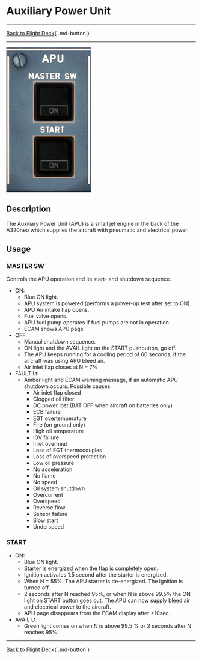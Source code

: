 # Auxiliary Power Unit

---

[Back to Flight Deck](../index.md){ .md-button }

---

![APU Panel](../../../assets/a32nx-briefing/overhead-panel/Apu-Panel.jpg "APU Panel")

## Description

The Auxiliary Power Unit (APU) is a small jet engine in the back of the A320neo which supplies the aircraft with pneumatic and electrical power.

## Usage

### MASTER SW

Controls the APU operation and its start- and shutdown sequence.

- ON:
    - Blue ON light.
    - APU system is powered (performs a power-up test after set to ON).
    - APU Air intake flap opens.
    - Fuel valve opens.
    - APU fuel pump operates if fuel pumps are not in operation.
    - ECAM shows APU page
- OFF:
    - Manual shutdown sequence.
    - ON light and the AVAIL light on the START pushbutton, go off.
    - The APU keeps running for a cooling period of 60 seconds, if the aircraft was using APU bleed air.
    - Air inlet flap closes at N = 7%
- FAULT Lt:
    - Amber light and ECAM warning message, if an automatic APU shutdown occurs. Possible causes:
        - Air inlet flap closed
        - Clogged oil filter
        - DC power lost (BAT OFF when aircraft on batteries only)
        - ECB failure
        - EGT overtemperature
        - Fire (on ground only)
        - High oil temperature
        - IGV failure
        - Inlet overheat
        - Loss of EGT thermocouples
        - Loss of overspeed protection
        - Low oil pressure
        - No acceleration
        - No flame
        - No speed
        - Oil system shutdown
        - Overcurrent
        - Overspeed
        - Reverse flow
        - Sensor failure
        - Slow start
        - Underspeed

### START

- ON:
    - Blue ON light.
    - Starter is energized when the flap is completely open.
    - Ignition activates 1.5 second after the starter is energized.
    - When N = 55%. The APU starter is de-energized. The ignition is turned off.
    - 2 seconds after N reached 95%, or when N is above 99.5% the ON light on START button goes out. The APU can now supply bleed air and electrical power to the aircraft.
    - APU page disappears from the ECAM display after >10sec.
- AVAIL Lt:
    - Green light comes on when N is above 99.5 % or 2 seconds after N reaches 95%.

---

[Back to Flight Deck](../index.md){ .md-button }
